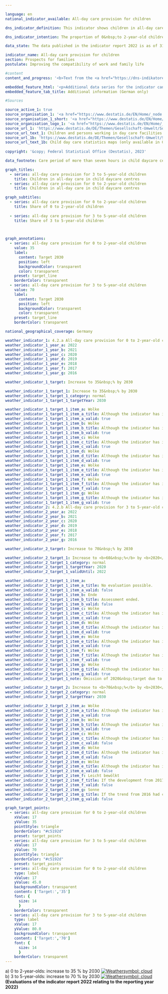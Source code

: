 ```yaml
---

language: en    
national_indicator_available: All-day care provision for children    

dns_indicator_definition: This indicator shows children in all-day care on the reference date of 1&nbsp;March as a proportion of all children in the same age group on 31&nbsp;December of the previous year. All-day childcare is provided for a contractually agreed, continuous care period of more than seven hours per day; day care in private homes and care of pupils are not included. Indicator 4.2.a refers to the group of 0&nbsp;to 2-year-old children, indicator 4.2.b to the group of 3&nbsp;to 5-year-old children.    

dns_indicator_intention: The proportion of 0&nbsp;to 2-year-old children attending all-day care is to reach at least 35&nbsp;% (4.2.a) by 2030. For 3&nbsp;to 5-year-olds (4.2.b), the proportion is to increase to at least 70&nbsp;% by 2030. An increase in the proportion of children attending all-day care is desirable because the availability of childcare options that meet the needs of today’s families improve the compatibility of family life and work. They also make an important contribution to equal opportunities, gender equality and integration.    

data_state: The data published in the indicator report 2022 is as of 31 October 2022. The data shown on this platform is updated regularly, so that more current data may be available online than published in the <a href="https://dns-indikatoren.de/en/publications_reports/">indicator report 2022</a>.    

indicator_name: All-day care provision for children    
section: Prospects for families    
postulate: Improving the compatibility of work and family life    

#content     
content_and_progress: '<b>Text from the <a href="https://dns-indikatoren.de/en/publications_reports/">Indicator Report 2022&nbsp;</a></b><br><br>The indicators show the proportion of children for whom daily childcare of more than seven hours has been arranged, which may deviate from the actual time spent in childcare. Contractually agreed childcare provision of seven hours and less, which can also improve the compatibility of work and family life, and other types of care, <abbr title="for example (exempli gratia)" tabindex="0">e.g.</abbr> day care in private homes, are not included. Furthermore, information on childcare services aimed at children aged 6&nbsp;years and older is also relevant to this topic. Such supplementary information is included, for example, in the data of the Standing Conference of the Ministers of Education and Cultural Affairs of the Länder in the Federal Republic of Germany (see the last paragraph).<br><br>The information of the indicator is provided by the annual statistics on children cared for and persons employed in day care centres, which is compiled by the Federal Statistical Office. In 2022, all-day care in day care centres was arranged for 47.0&nbsp;% of the 3&nbsp;to 5-year-old children (kindergarten age). For children under 3&nbsp;years of age (nursery age) this figure was 16.8&nbsp;%. As a result, the share of children in all-day care below the age of 3&nbsp;almost tripled and have more than doubled for the 3&nbsp;to 5-year-olds since 2006. However, the increase for both indicators is significantly reducing since 2014&nbsp;and, furthermore, the share of children for both age groups in all-day care is diminishing since 2020.<br><br>The total number of children below the age of six receiving all-day care in day care centres in 2022&nbsp;was 1.61&nbsp;million. Another 67,416&nbsp;children below six years of age were receiving publicly subsidised childminder care; like those five-year-old children who are already at school, they are not covered by the indicator. In addition, in 2022&nbsp;some 1.46&nbsp;million children were receiving part-time care of seven hours or less.<br><br>Both age groups reported stagnating or declining total number of children in population until 2014, but the increased migration of refugees significantly increased the number of children since 2015. However, the growing number of refugees had no effect on the number of children in all-day care from 2015&nbsp;until the pandemic and, hence, the growth of the indicators was weakened.<br><br>In 2020, more than a quarter of the children under six years cared for in day care centres or by publicly supported childminding services had a migrant background, meaning that at least one of the parents was of foreign origin. 51&nbsp;% of these children were in day care, compared with 71&nbsp;% of the children without a migrant background.<br><br>With regard to the availability of all-day care provided by facilities, there is a clear gap between the Länder in the east and the Länder in the west of Germany. The highest percentages of 0&nbsp;to 2-year-olds in all-day care are recorded in the eastern Länder and in Berlin. The values range from 50.7&nbsp;% in Thuringia to 9.5&nbsp;% in Baden-Württemberg. For 3&nbsp;to 5-year-olds, the percentage was also highest in Thuringia at 91.6&nbsp;% and lowest in Baden-Württemberg at 24.1&nbsp;% (each 2022).<br><br>When it comes to opportunities of care for pupils, pre and after-school care programmes and all-day schools also play a significant role. In 2021, 18,967&nbsp;children between 5&nbsp;and 13&nbsp;years of age were looked after on an all-day basis in care programmes and 486,408&nbsp;children part-time (lessons are not regarded as childcare). The percentage of pupils attending all-day schools of all pupils in schools of general education was 47.2&nbsp;% in the 2020/2021&nbsp;school year. However, this figure includes pupils from all school types and hence includes also pupils who are older than 13&nbsp;years. In primary schools, 46.5&nbsp;% of children received all-day care in that school year. In comparison to 2006, the number of all-day school pupils has increased considerably in 2021, from almost 1.5&nbsp;million to 3.4&nbsp;million (in all schools of general education) and from 0.4&nbsp;million to 1.3&nbsp;million in the primary schools.'    

embedded_feature_html: '<p>Additional data series for the indicator can be found <a href="https://dns-indikatoren.de/public/AddInfos/de/4_2_ab.pdf" target="_blank" >here</a>.</p><br><small>Note: You can display the PDF document directly in your browser or download the PDF document and open it with a PDF reader of your choice. We will be happy to advise you.</small>'
embedded_feature_tab_title: Additional information (German only)    

#Sources    

source_active_1: true
source_organisation_1: '<a href="https://www.destatis.de/EN/Home/_node.html">Federal Statistical Office</a>'
source_organisation_1_short: '<a href="https://www.destatis.de/EN/Home/_node.html" target="_blank">Federal Statistical Office</a>'
source_organisation_logo_1: '<a href="https://www.destatis.de/EN/Home/_node.html" target="_blank"><img src="https://dns-indikatoren.de/public/OrgImgEn/destatis.png" alt="Federal Statistical Office" title=" Click here to visit the homepage of the organizationFederal Statistical Office" style="height:60px; width:148px; border: transparent"/></a>'
source_url_1: 'https://www.destatis.de/DE/Themen/Gesellschaft-Umwelt/Soziales/Kindertagesbetreuung/_inhalt.html#sprg234640'
source_url_text_1: Children and persons working in day care facilities and in publicly funded day care for children (only available in German)
source_url_1b: 'https://www.destatis.de/DE/Themen/Gesellschaft-Umwelt/Soziales/Kindertagesbetreuung/kindertagesbetreuung-karte.html;#karte3'
source_url_text_1b: Child day care statistics maps (only available in German)
    
copyright: '&copy; Federal Statistical Office (Destatis), 2023'    

data_footnote: Care period of more than seven hours in child daycare centres, excluding home-based care.    

graph_titles: 
  - series: all-day care provision for 3 to 5-year-old children
    title: Children in all-day care in child daycare centres
  - series: all-day care provision for 0 to 2-year-old children
    title: Children in all-day care in child daycare centres    

graph_subtitles: 
  - series: all-day care provision for 0 to 2-year-old children
    title: Share of 0 to 2-year-old children
    
  - series: all-day care provision for 3 to 5-year-old children
    title: Share of 3 to 5-year-old children
        


graph_annotations:
  - series: all-day care provision for 0 to 2-year-old children
    value: 35
    label:
      content: Target 2030
      position: left
      backgroundColor: transparent
      color: transparent
    preset: target_line
    borderColor: transparent
  - series: all-day care provision for 3 to 5-year-old children
    value: 70
    label:
      content: Target 2030
      position: left
      backgroundColor: transparent
      color: transparent
    preset: target_line
    borderColor: transparent        

national_geographical_coverage: Germany    

weather_indicator_1: 4.2.a All-day care provision for 0 to 2-year-old children
weather_indicator_1_year_a: 2022
weather_indicator_1_year_b: 2021
weather_indicator_1_year_c: 2020
weather_indicator_1_year_d: 2019
weather_indicator_1_year_e: 2018
weather_indicator_1_year_f: 2017
weather_indicator_1_year_g: 2016

weather_indicator_1_target: Increase to 35&nbsp;% by 2030

weather_indicator_1_target_1: Increase to 35&nbsp;% by 2030
weather_indicator_1_target_1_category: normal
weather_indicator_1_target_1_targetYear: 2030

weather_indicator_1_target_1_item_a: Wolke
weather_indicator_1_target_1_item_a_title: Although the indicator has in 2022 been moving in the desired direction toward the target, if the trend had to continued, the target would have been missed in the target year by more than 20% of the difference between the target value and the value at that time.
weather_indicator_1_target_1_item_a_valid: true
weather_indicator_1_target_1_item_b: Wolke
weather_indicator_1_target_1_item_b_title: Although the indicator has in 2021 been moving in the desired direction toward the target, if the trend had to continued, the target would have been missed in the target year by more than 20% of the difference between the target value and the value at that time.
weather_indicator_1_target_1_item_b_valid: true
weather_indicator_1_target_1_item_c: Wolke
weather_indicator_1_target_1_item_c_title: Although the indicator has in 2020 been moving in the desired direction toward the target, if the trend had to continued, the target would have been missed in the target year by more than 20% of the difference between the target value and the value at that time.
weather_indicator_1_target_1_item_c_valid: true
weather_indicator_1_target_1_item_d: Wolke
weather_indicator_1_target_1_item_d_title: Although the indicator has in 2019 been moving in the desired direction toward the target, if the trend had to continued, the target would have been missed in the target year by more than 20% of the difference between the target value and the value at that time.
weather_indicator_1_target_1_item_d_valid: true
weather_indicator_1_target_1_item_e: Wolke
weather_indicator_1_target_1_item_e_title: Although the indicator has in 2018 been moving in the desired direction toward the target, if the trend had to continued, the target would have been missed in the target year by more than 20% of the difference between the target value and the value at that time.
weather_indicator_1_target_1_item_e_valid: true
weather_indicator_1_target_1_item_f: Wolke
weather_indicator_1_target_1_item_f_title: Although the indicator has in 2017 been moving in the desired direction toward the target, if the trend had to continued, the target would have been missed in the target year by more than 20% of the difference between the target value and the value at that time.
weather_indicator_1_target_1_item_f_valid: true
weather_indicator_1_target_1_item_g: Wolke
weather_indicator_1_target_1_item_g_title: Although the indicator has in 2016 been moving in the desired direction toward the target, if the trend had to continued, the target would have been missed in the target year by more than 20% of the difference between the target value and the value at that time.
weather_indicator_1_target_1_item_g_valid: true
weather_indicator_2: 4.2.b All-day care provision for 3 to 5-year-old children
weather_indicator_2_year_a: 2022
weather_indicator_2_year_b: 2021
weather_indicator_2_year_c: 2020
weather_indicator_2_year_d: 2019
weather_indicator_2_year_e: 2018
weather_indicator_2_year_f: 2017
weather_indicator_2_year_g: 2016

weather_indicator_2_target: Increase to 70&nbsp;% by 2030

weather_indicator_2_target_1: Increase to <b>60&nbsp;%</b> by <b>2020</b>
weather_indicator_2_target_1_category: normal
weather_indicator_2_target_1_targetYear: 2020
weather_indicator_2_target_1_validUntil: 2022

weather_indicator_2_target_1_item_a: 
weather_indicator_2_target_1_item_a_title: No evaluation possible.
weather_indicator_2_target_1_item_a_valid: false
weather_indicator_2_target_1_item_b: Ende
weather_indicator_2_target_1_item_b_title: Assessment ended.
weather_indicator_2_target_1_item_b_valid: false
weather_indicator_2_target_1_item_c: Wolke
weather_indicator_2_target_1_item_c_title: Although the indicator has in 2020 been moving in the desired direction toward the target, if the trend had to continued, the target would have been missed in the target year by more than 20% of the difference between the target value and the value at that time.
weather_indicator_2_target_1_item_c_valid: true
weather_indicator_2_target_1_item_d: Wolke
weather_indicator_2_target_1_item_d_title: Although the indicator has in 2019 been moving in the desired direction toward the target, if the trend had to continued, the target would have been missed in the target year by more than 20% of the difference between the target value and the value at that time.
weather_indicator_2_target_1_item_d_valid: true
weather_indicator_2_target_1_item_e: Wolke
weather_indicator_2_target_1_item_e_title: Although the indicator has in 2018 been moving in the desired direction toward the target, if the trend had to continued, the target would have been missed in the target year by more than 20% of the difference between the target value and the value at that time.
weather_indicator_2_target_1_item_e_valid: true
weather_indicator_2_target_1_item_f: Wolke
weather_indicator_2_target_1_item_f_title: Although the indicator has in 2017 been moving in the desired direction toward the target, if the trend had to continued, the target would have been missed in the target year by more than 20% of the difference between the target value and the value at that time.
weather_indicator_2_target_1_item_f_valid: true
weather_indicator_2_target_1_item_g: Wolke
weather_indicator_2_target_1_item_g_title: Although the indicator has in 2016 been moving in the desired direction toward the target, if the trend had to continued, the target would have been missed in the target year by more than 20% of the difference between the target value and the value at that time.
weather_indicator_2_target_1_item_g_valid: true
weather_indicator_2_target_1_note: Omission of 2020&nbsp;target due to expiration of time.

weather_indicator_2_target_2: Increase to <b>70&nbsp;%</b> by <b>2030</b>
weather_indicator_2_target_2_category: normal
weather_indicator_2_target_2_targetYear: 2030

weather_indicator_2_target_2_item_a: Wolke
weather_indicator_2_target_2_item_a_title: Although the indicator has in 2022 been moving in the desired direction toward the target, if the trend had to continued, the target would have been missed in the target year by more than 20% of the difference between the target value and the value at that time.
weather_indicator_2_target_2_item_a_valid: true
weather_indicator_2_target_2_item_b: Wolke
weather_indicator_2_target_2_item_b_title: Although the indicator has in 2021 been moving in the desired direction toward the target, if the trend had to continued, the target would have been missed in the target year by more than 20% of the difference between the target value and the value at that time.
weather_indicator_2_target_2_item_b_valid: true
weather_indicator_2_target_2_item_c: Wolke
weather_indicator_2_target_2_item_c_title: Although the indicator has in 2020 been moving in the desired direction toward the target, if the trend had to continued, the target would have been missed in the target year by more than 20% of the difference between the target value and the value at that time.
weather_indicator_2_target_2_item_c_valid: false
weather_indicator_2_target_2_item_d: Wolke
weather_indicator_2_target_2_item_d_title: Although the indicator has in 2019 been moving in the desired direction toward the target, if the trend had to continued, the target would have been missed in the target year by more than 20% of the difference between the target value and the value at that time.
weather_indicator_2_target_2_item_d_valid: false
weather_indicator_2_target_2_item_e: Wolke
weather_indicator_2_target_2_item_e_title: Although the indicator has in 2018 been moving in the desired direction toward the target, if the trend had to continued, the target would have been missed in the target year by more than 20% of the difference between the target value and the value at that time.
weather_indicator_2_target_2_item_e_valid: false
weather_indicator_2_target_2_item_f: Leicht bewölkt
weather_indicator_2_target_2_item_f_title: If the development from 2017 had continued, the target had been missed by at least 5&nbsp;documentat%, but by a maximum of 20&nbsp;% of the difference between the target value and the value at that time.
weather_indicator_2_target_2_item_f_valid: false
weather_indicator_2_target_2_item_g: Sonne
weather_indicator_2_target_2_item_g_title: If the trend from 2016 had continued, the target value would have been reached or missed by less than 5% of the difference between the target value and the value at that time.
weather_indicator_2_target_2_item_g_valid: false    

graph_target_points:
  - series: all-day care provision for 0 to 2-year-old children
    xValue: 17
    yValue: 35
    pointStyle: triangle
    borderColor: "#c5192d"
    preset: target_points
  - series: all-day care provision for 3 to 5-year-old children
    xValue: 17
    yValue: 70
    pointStyle: triangle
    borderColor: "#c5192d"
    preset: target_points
  - series: all-day care provision for 0 to 2-year-old children
    type: label
    xValue: 17
    yValue: 45.0
    backgroundColor: transparent
    content: ['Target:','35']
    font: {
      size: 14
      }
    borderColor: transparent
  - series: all-day care provision for 3 to 5-year-old children
    type: label
    xValue: 17
    yValue: 80.0
    backgroundColor: transparent
    content: ['Target:','70']
    font: {
      size: 14
      }
    borderColor: transparent    
---
```



<div>
  <div class="my-header">
    <label class="default">a) 0&nbsp;to 2-year-olds: increase to 35&nbsp;% by 2030
      <a href="https://dns-indikatoren.de/en/status"><img src="https://g205sdgs.github.io/sdg-indicators/public/Wettersymbole/Wolke.png" title="Although the indicator has in 2022 been moving in the desired direction toward the target, if the trend had to continued, the target would have been missed in the target year by more than 20% of the difference between the target value and the value at that time." alt="Weathersymbol: cloud"/>
      </a>
    </label>
  </div>
</div>
<div>
  <div class="my-header">
    <label class="default">b) 3&nbsp;to 5-year-olds: increase to 70&nbsp;% by 2030
      <a href="https://dns-indikatoren.de/en/status"><img src="https://g205sdgs.github.io/sdg-indicators/public/Wettersymbole/Wolke.png" title="Although the indicator has in 2022 been moving in the desired direction toward the target, if the trend had to continued, the target would have been missed in the target year by more than 20% of the difference between the target value and the value at that time." alt="Weathersymbol: cloud"/>
      </a>
    </label>
  </div>
</div>
<div class="my-header-note">
  <label class="default"><b>(Evaluations of the indicator report 2022 relating to the reporting year 2022)
  </b></label>
</div>